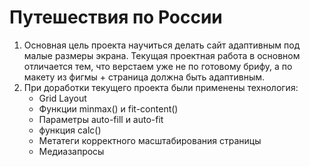 # Путешествия по России

1. Основная цель проекта научиться делать сайт адаптивным под малые размеры экрана. Текущая проектная работа в        основном отличается тем, что верстаем уже не по готовому брифу, а по макету из фигмы + страница должна быть адаптивным.
2. При доработки текущего проекта были применены технология:
    * Grid Layout
    * Функции minmax() и fit-content()
    * Параметры auto-fill и auto-fit
    * функция calc()
    * Метатеги корректного масштабирования страницы
    * Медиазапросы
